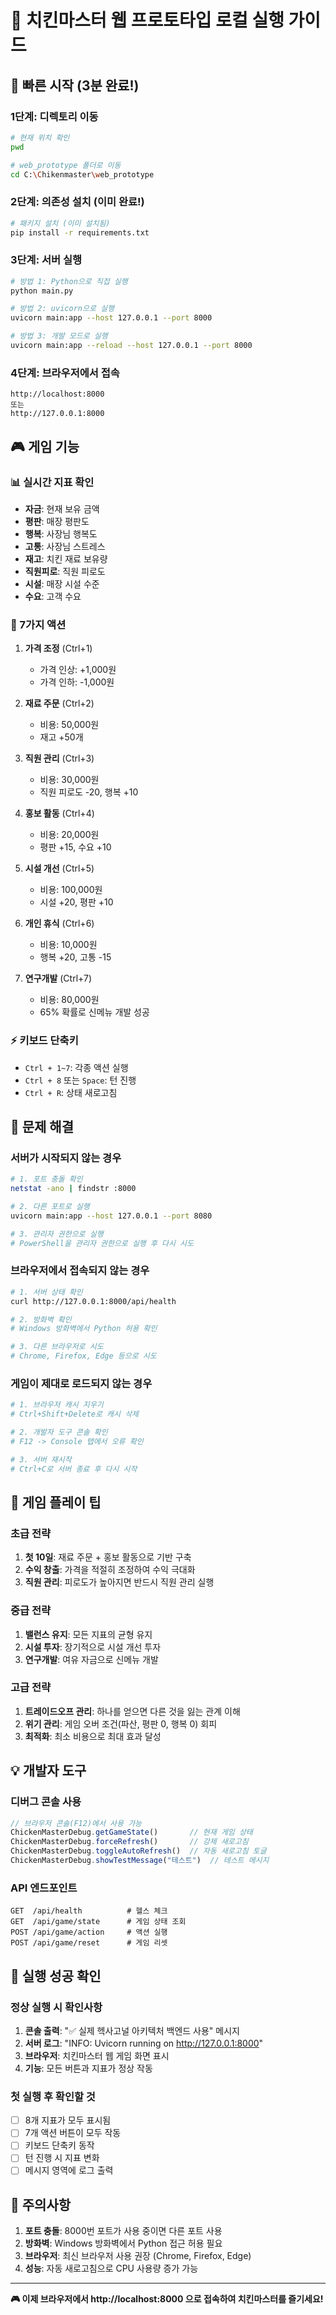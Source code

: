 # 🍗 치킨마스터 웹 프로토타입 로컬 실행 가이드

## 🚀 빠른 시작 (3분 완료!)

### 1단계: 디렉토리 이동
```bash
# 현재 위치 확인
pwd

# web_prototype 폴더로 이동
cd C:\Chikenmaster\web_prototype
```

### 2단계: 의존성 설치 (이미 완료!)
```bash
# 패키지 설치 (이미 설치됨)
pip install -r requirements.txt
```

### 3단계: 서버 실행
```bash
# 방법 1: Python으로 직접 실행
python main.py

# 방법 2: uvicorn으로 실행
uvicorn main:app --host 127.0.0.1 --port 8000

# 방법 3: 개발 모드로 실행
uvicorn main:app --reload --host 127.0.0.1 --port 8000
```

### 4단계: 브라우저에서 접속
```
http://localhost:8000
또는
http://127.0.0.1:8000
```

## 🎮 게임 기능

### 📊 실시간 지표 확인
- **자금**: 현재 보유 금액
- **평판**: 매장 평판도
- **행복**: 사장님 행복도
- **고통**: 사장님 스트레스
- **재고**: 치킨 재료 보유량
- **직원피로**: 직원 피로도
- **시설**: 매장 시설 수준
- **수요**: 고객 수요

### 🎯 7가지 액션
1. **가격 조정** (Ctrl+1)
   - 가격 인상: +1,000원
   - 가격 인하: -1,000원

2. **재료 주문** (Ctrl+2)
   - 비용: 50,000원
   - 재고 +50개

3. **직원 관리** (Ctrl+3)
   - 비용: 30,000원
   - 직원 피로도 -20, 행복 +10

4. **홍보 활동** (Ctrl+4)
   - 비용: 20,000원
   - 평판 +15, 수요 +10

5. **시설 개선** (Ctrl+5)
   - 비용: 100,000원
   - 시설 +20, 평판 +10

6. **개인 휴식** (Ctrl+6)
   - 비용: 10,000원
   - 행복 +20, 고통 -15

7. **연구개발** (Ctrl+7)
   - 비용: 80,000원
   - 65% 확률로 신메뉴 개발 성공

### ⚡ 키보드 단축키
- `Ctrl + 1~7`: 각종 액션 실행
- `Ctrl + 8` 또는 `Space`: 턴 진행
- `Ctrl + R`: 상태 새로고침

## 🔧 문제 해결

### 서버가 시작되지 않는 경우
```bash
# 1. 포트 충돌 확인
netstat -ano | findstr :8000

# 2. 다른 포트로 실행
uvicorn main:app --host 127.0.0.1 --port 8080

# 3. 관리자 권한으로 실행
# PowerShell을 관리자 권한으로 실행 후 다시 시도
```

### 브라우저에서 접속되지 않는 경우
```bash
# 1. 서버 상태 확인
curl http://127.0.0.1:8000/api/health

# 2. 방화벽 확인
# Windows 방화벽에서 Python 허용 확인

# 3. 다른 브라우저로 시도
# Chrome, Firefox, Edge 등으로 시도
```

### 게임이 제대로 로드되지 않는 경우
```bash
# 1. 브라우저 캐시 지우기
# Ctrl+Shift+Delete로 캐시 삭제

# 2. 개발자 도구 콘솔 확인
# F12 -> Console 탭에서 오류 확인

# 3. 서버 재시작
# Ctrl+C로 서버 종료 후 다시 시작
```

## 🎯 게임 플레이 팁

### 초급 전략
1. **첫 10일**: 재료 주문 + 홍보 활동으로 기반 구축
2. **수익 창출**: 가격을 적절히 조정하여 수익 극대화
3. **직원 관리**: 피로도가 높아지면 반드시 직원 관리 실행

### 중급 전략
1. **밸런스 유지**: 모든 지표의 균형 유지
2. **시설 투자**: 장기적으로 시설 개선 투자
3. **연구개발**: 여유 자금으로 신메뉴 개발

### 고급 전략
1. **트레이드오프 관리**: 하나를 얻으면 다른 것을 잃는 관계 이해
2. **위기 관리**: 게임 오버 조건(파산, 평판 0, 행복 0) 회피
3. **최적화**: 최소 비용으로 최대 효과 달성

## 💡 개발자 도구

### 디버그 콘솔 사용
```javascript
// 브라우저 콘솔(F12)에서 사용 가능
ChickenMasterDebug.getGameState()       // 현재 게임 상태
ChickenMasterDebug.forceRefresh()       // 강제 새로고침
ChickenMasterDebug.toggleAutoRefresh()  // 자동 새로고침 토글
ChickenMasterDebug.showTestMessage("테스트")  // 테스트 메시지
```

### API 엔드포인트
```
GET  /api/health          # 헬스 체크
GET  /api/game/state      # 게임 상태 조회
POST /api/game/action     # 액션 실행
POST /api/game/reset      # 게임 리셋
```

## 🌟 실행 성공 확인

### 정상 실행 시 확인사항
1. **콘솔 출력**: "✅ 실제 헥사고널 아키텍처 백엔드 사용" 메시지
2. **서버 로그**: "INFO: Uvicorn running on http://127.0.0.1:8000"
3. **브라우저**: 치킨마스터 웹 게임 화면 표시
4. **기능**: 모든 버튼과 지표가 정상 작동

### 첫 실행 후 확인할 것
- [ ] 8개 지표가 모두 표시됨
- [ ] 7개 액션 버튼이 모두 작동
- [ ] 키보드 단축키 동작
- [ ] 턴 진행 시 지표 변화
- [ ] 메시지 영역에 로그 출력

## 🚨 주의사항

1. **포트 충돌**: 8000번 포트가 사용 중이면 다른 포트 사용
2. **방화벽**: Windows 방화벽에서 Python 접근 허용 필요
3. **브라우저**: 최신 브라우저 사용 권장 (Chrome, Firefox, Edge)
4. **성능**: 자동 새로고침으로 CPU 사용량 증가 가능

---

**🎮 이제 브라우저에서 http://localhost:8000 으로 접속하여 치킨마스터를 즐기세요!** 